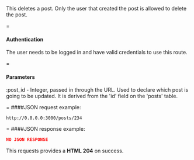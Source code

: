 <!-- --- title: DELETE /posts/:post_id -->

This deletes a post. Only the user that created the post is allowed to delete the post.

=
#### Authentication

The user needs to be logged in and have valid credentials to use this route.

=
#### Parameters

:post_id - Integer, passed in through the URL. Used to declare which post is going to be updated. It is derived from the 'id' field on the 'posts' table.

=
####JSON request example:
```
http://0.0.0.0:3000/posts/234
```

=
####JSON response example:

```json
NO JSON RESPONSE
```

This requests provides a <strong>HTML 204</strong> on success.